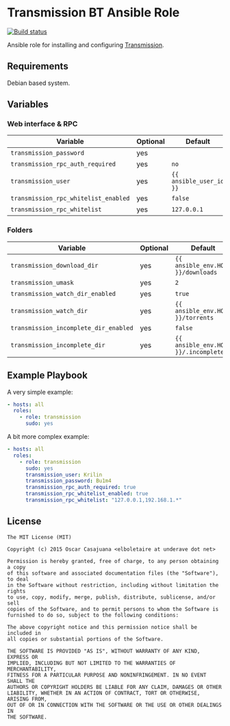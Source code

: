 Transmission BT Ansible Role
============================

[![Build status](https://img.shields.io/travis/elboletaire/ansible-transmission.svg?style=flat-square)](https://travis-ci.org/elboletaire/ansible-transmission)

Ansible role for installing and configuring [Transmission](http://www.transmissionbt.com/).

Requirements
------------

Debian based system.

Variables
---------

### Web interface & RPC

| Variable                             | Optional | Default                 |
| ------------------------------------ | -------- | ----------------------- |
| `transmission_password`              | yes      |                         |
| `transmission_rpc_auth_required`     | yes      | `no`                    |
| `transmission_user`                  | yes      | `{{ ansible_user_id }}` |
| `transmission_rpc_whitelist_enabled` | yes      | `false`                 |
| `transmission_rpc_whitelist`         | yes      | `127.0.0.1`             |

### Folders

| Variable                              | Optional | Default                              |
| ------------------------------------- | -------- | ------------------------------------ |
| `transmission_download_dir`           | yes      | `{{ ansible_env.HOME }}/downloads`   |
| `transmission_umask`                  | yes      | `2`                                  |
| `transmission_watch_dir_enabled`      | yes      | `true`                               |
| `transmission_watch_dir`              | yes      | `{{ ansible_env.HOME }}/torrents`    |
| `transmission_incomplete_dir_enabled` | yes      | `false`                              |
| `transmission_incomplete_dir`         | yes      | `{{ ansible_env.HOME }}/.incomplete` |

Example Playbook
----------------

A very simple example:

```yaml
- hosts: all
  roles:
    - role: transmission
      sudo: yes
```

A bit more complex example:

```yaml
- hosts: all
  roles:
    - role: transmission
      sudo: yes
      transmission_user: Krilin
      transmission_password: Bu1m4
      transmission_rpc_auth_required: true
      transmission_rpc_whitelist_enabled: true
      transmission_rpc_whitelist: "127.0.0.1,192.168.1.*"
```

License
-------

    The MIT License (MIT)

    Copyright (c) 2015 Oscar Casajuana <elboletaire at underave dot net>

    Permission is hereby granted, free of charge, to any person obtaining a copy
    of this software and associated documentation files (the "Software"), to deal
    in the Software without restriction, including without limitation the rights
    to use, copy, modify, merge, publish, distribute, sublicense, and/or sell
    copies of the Software, and to permit persons to whom the Software is
    furnished to do so, subject to the following conditions:

    The above copyright notice and this permission notice shall be included in
    all copies or substantial portions of the Software.

    THE SOFTWARE IS PROVIDED "AS IS", WITHOUT WARRANTY OF ANY KIND, EXPRESS OR
    IMPLIED, INCLUDING BUT NOT LIMITED TO THE WARRANTIES OF MERCHANTABILITY,
    FITNESS FOR A PARTICULAR PURPOSE AND NONINFRINGEMENT. IN NO EVENT SHALL THE
    AUTHORS OR COPYRIGHT HOLDERS BE LIABLE FOR ANY CLAIM, DAMAGES OR OTHER
    LIABILITY, WHETHER IN AN ACTION OF CONTRACT, TORT OR OTHERWISE, ARISING FROM,
    OUT OF OR IN CONNECTION WITH THE SOFTWARE OR THE USE OR OTHER DEALINGS IN
    THE SOFTWARE.
